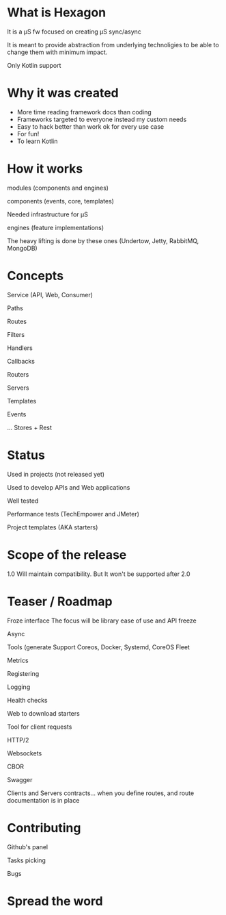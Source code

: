 
# What is Hexagon

It is a µS fw focused on creating µS sync/async

It is meant to provide abstraction from underlying technoligies to be able to change them with
minimum impact.

Only Kotlin support

# Why it was created

* More time reading framework docs than coding
* Frameworks targeted to everyone instead my custom needs
* Easy to hack better than work ok for every use case
* For fun!
* To learn Kotlin

# How it works

modules (components and engines)

components (events, core, templates)

Needed infrastructure for µS

engines (feature implementations)

The heavy lifting is done by these ones (Undertow, Jetty, RabbitMQ, MongoDB)

# Concepts

Service (API, Web, Consumer)

Paths

Routes

Filters

Handlers

Callbacks

Routers

Servers

Templates

Events

... Stores + Rest

# Status

Used in projects (not released yet)

Used to develop APIs and Web applications

Well tested

Performance tests (TechEmpower and JMeter)

Project templates (AKA starters)

# Scope of the release

1.0 Will maintain compatibility. But It won't be supported after 2.0

# Teaser / Roadmap

Froze interface
The focus will be library ease of use and API freeze

Async

Tools (generate
Support Coreos, Docker, Systemd, CoreOS Fleet

Metrics

Registering

Logging

Health checks

Web to download starters

Tool for client requests

HTTP/2

Websockets

CBOR

Swagger

Clients and Servers contracts... when you define routes, and route documentation is in place

# Contributing

Github's panel

Tasks picking

Bugs

# Spread the word


